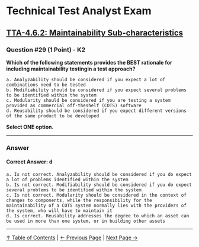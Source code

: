 # Technical Test Analyst Exam

## [TTA-4.6.2: Maintainability Sub-characteristics](../4-quality-characteristics-for-technical-testing/4.6-maintainability-testing.md#462-maintainability-sub-characteristics)

### Question #29 (1 Point) - K2

**Which of the following statements provides the BEST rationale for including maintainability testingin a test approach?**

    a. Analyzability should be considered if you expect a lot of combinations need to be tested
    b. Modifiability should be considered if you expect several problems to be identified within the system
    c. Modularity should be considered if you are testing a system provided as commercial off-theshelf (COTS) software
    d. Reusability should be considered if you expect different versions of the same product to be developed

**Select ONE option.**

---

### Answer

#### Correct Answer: d

    a. Is not correct. Analyzability should be considered if you do expect a lot of problems identified within the system
    b. Is not correct. Modifiability should be considered if you do expect several problems to be identified within the system
    c. Is not correct. Modularity should be considered in the context of changes to components, while the responsibility for the maintainability of a COTS system normally lies with the providers of the system, who will have to maintain it
    d. Is correct. Reusability addresses the degree to which an asset can be used in more than one system, or in building other assets

---

[↑ Table of Contents](../../README.md#table-of-contents) | [← Previous Page](question-28.md) | [Next Page →](question-30.md)
